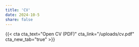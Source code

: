 ```yaml
---
title: 'CV'
date: 2024-10-5
share: false
---
```


<!-- You can view my CV [here](/uploads/cv.pdf). -->
{{< cta cta_text="Open CV (PDF)" cta_link="/uploads/cv.pdf" cta_new_tab="true" >}}
